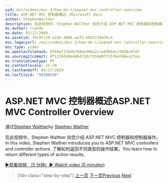 ```yaml
---
uid: mvc/videos/mvc-2/how-do-i/aspnet-mvc-controller-overview
title: ASP.NET MVC 控制器概述 |Microsoft Docs
author: StephenWalther
description: 在此视频中，Stephen Walther 向您介绍 ASP.NET MVC 控制器和控制器操作。 了解如何返回不同类型的操作结果。
ms.author: riande
ms.date: 03/17/2009
ms.assetid: f6c9fc19-a2b8-48b6-aef5-68a7239435c4
msc.legacyurl: /mvc/videos/mvc-2/how-do-i/aspnet-mvc-controller-overview
msc.type: video
ms.openlocfilehash: 07b9a7326db70dbed0ba2cce896b4c27020c67d7
ms.sourcegitcommit: 0f1119340e4464720cfd16d0ff15764746ea1fea
ms.translationtype: MT
ms.contentlocale: zh-CN
ms.lasthandoff: 04/17/2019
ms.locfileid: "59388538"
---
```

# <a name="aspnet-mvc-controller-overview"></a><span data-ttu-id="86b7b-104">ASP.NET MVC 控制器概述</span><span class="sxs-lookup"><span data-stu-id="86b7b-104">ASP.NET MVC Controller Overview</span></span>

<span data-ttu-id="86b7b-105">通过[Stephen Walther](https://github.com/StephenWalther)</span><span class="sxs-lookup"><span data-stu-id="86b7b-105">by [Stephen Walther](https://github.com/StephenWalther)</span></span>

<span data-ttu-id="86b7b-106">在此视频中，Stephen Walther 向您介绍 ASP.NET MVC 控制器和控制器操作。</span><span class="sxs-lookup"><span data-stu-id="86b7b-106">In this video, Stephen Walther introduces you to ASP.NET MVC controllers and controller actions.</span></span> <span data-ttu-id="86b7b-107">了解如何返回不同类型的操作结果。</span><span class="sxs-lookup"><span data-stu-id="86b7b-107">You learn how to return different types of action results.</span></span>

[<span data-ttu-id="86b7b-108">&#9654;观看视频 （5 分钟）</span><span class="sxs-lookup"><span data-stu-id="86b7b-108">&#9654; Watch video (5 minutes)</span></span>](https://channel9.msdn.com/Blogs/ASP-NET-Site-Videos/aspnet-mvc-controller-overview)

> [!div class="step-by-step"]
> <span data-ttu-id="86b7b-109">[上一页](understanding-models-views-and-controllers.md)
> [下一页](understanding-controllers-controller-actions-and-action-results.md)</span><span class="sxs-lookup"><span data-stu-id="86b7b-109">[Previous](understanding-models-views-and-controllers.md)
[Next](understanding-controllers-controller-actions-and-action-results.md)</span></span>
